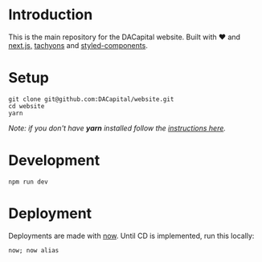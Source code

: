 # Introduction
This is the main repository for the DACapital website.
Built with :heart: and [next.js,](https://github.com/zeit/next.js) [tachyons](http://tachyons.io) and [styled-components](https://github.com/styled-components/styled-components).

# Setup
```
git clone git@github.com:DACapital/website.git
cd website
yarn
```

*Note: if you don't have **yarn** installed follow the [instructions here](https://yarnpkg.com/en/docs/install).*

# Development
```
npm run dev
```

# Deployment
Deployments are made with [now](https://zeit.co/now).
Until CD is implemented, run this locally:
```
now; now alias
```
